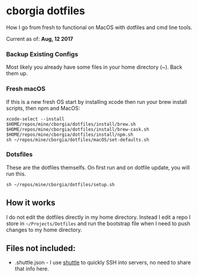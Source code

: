 # cborgia dotfiles

How I go from fresh to functional on MacOS with dotfiles and cmd line tools.

Current as of: __Aug, 12 2017__

### Backup Existing Configs

Most likely you already have some files in your home directory (~). Back them up.

### Fresh macOS

If this is a new fresh OS start by installing xcode then run your brew install scripts, then npm and MacOS:

    xcode-select --install
    $HOME/repos/mine/cborgia/dotfiles/install/brew.sh
    $HOME/repos/mine/cborgia/dotfiles/install/brew-cask.sh
    $HOME/repos/mine/cborgia/dotfiles/install/npm.sh
    sh ~/repos/mine/cborgia/dotfiles/macOS/set-defaults.sh

### Dotsfiles

These are the dotfiles themselfs. On first run and on dotfile update, you will run this.

	sh ~/repos/mine/cborgia/dotfiles/setup.sh

## How it works
I do not edit the dotfiles directly in my home directory. Instead I edit a repo I store in `~/Projects/Dotfiles` and run the bootstrap file when I need to push changes to my home directory.


## Files not included:
* .shuttle.json - I use [shuttle](http://fitztrev.github.io/shuttle/) to quickly SSH into servers, no need to share that info here.

